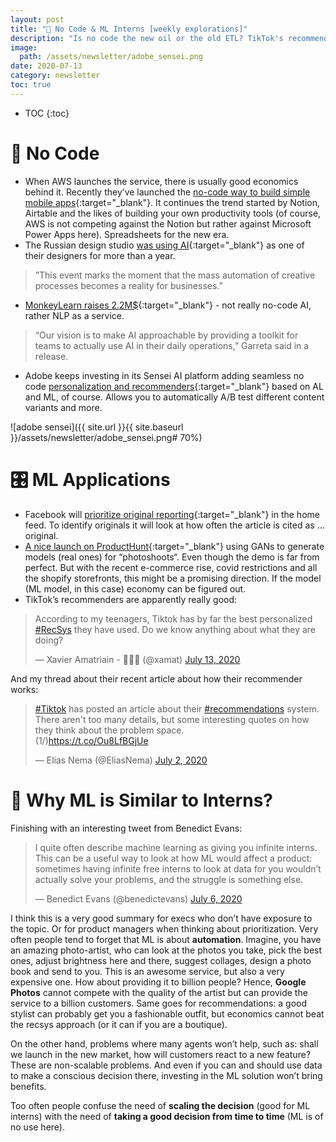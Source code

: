 ```yaml
---
layout: post
title: "📵 No Code & ML Interns [weekly explorations]"
description: "Is no code the new oil or the old ETL? TikTok's recommender and when to use machine learning."
image:
  path: /assets/newsletter/adobe_sensei.png
date: 2020-07-13
category: newsletter
toc: true
---
```

* TOC
{:toc}

# 📵 No Code
- When AWS launches the service, there is usually good economics behind it. Recently they’ve launched the [no-code way to build simple mobile apps](https://www.honeycode.aws/){:target="_blank"}. It continues the trend started by Notion, Airtable and the likes of building your own productivity tools (of course, AWS is not competing against the Notion but rather against Microsoft Power Apps here). Spreadsheets for the new era.
- The Russian design studio [was using AI](https://www.artlebedev.com/ironov/){:target="_blank"} as one of their designers for more than a year.
> ”This event marks the moment that the mass automation of creative processes becomes a reality for businesses.”
- [MonkeyLearn raises 2.2M$](https://techcrunch.com/2020/07/07/monkeylearn-raises-2-2m-to-build-out-its-no-code-ai-text-analysis-service/){:target="_blank"} - not really no-code AI, rather NLP as a service.
> “Our vision is to make AI approachable by providing a toolkit for teams to actually use AI in their daily operations,” Garreta said in a release.
- Adobe keeps investing in its Sensei AI platform adding seamless no code [personalization and recommenders](https://www.adobe.com/marketing/target.html#demo){:target="_blank"} based on AL and ML, of course. Allows you to automatically A/B test different content variants and more.

![adobe sensei]({{ site.url }}{{ site.baseurl }}/assets/newsletter/adobe_sensei.png# 70%)

# 🎛 ML Applications

- Facebook will [prioritize original reporting](https://about.fb.com/news/2020/06/prioritizing-original-news-reporting-on-facebook/){:target="_blank"} in the home feed. To identify originals it will look at how often the article is cited as … original.
- [A nice launch on ProductHunt](https://www.producthunt.com/posts/virtual-models-by-rosebud-ai){:target="_blank"} using GANs to generate models (real ones) for “photoshoots“. Even though the demo is far from perfect. But with the recent e-commerce rise, covid restrictions and all the shopify storefronts, this might be a promising direction. If the model (ML model, in this case) economy can be figured out.
- TikTok’s recommenders are apparently really good:
<blockquote class="twitter-tweet"><p lang="en" dir="ltr">According to my teenagers, Tiktok has by far the best personalized <a href="https://twitter.com/hashtag/RecSys?src=hash&amp;ref_src=twsrc%5Etfw">#RecSys</a> they have used. Do we know anything about what they are doing?</p>&mdash; Xavier Amatriain - 🌈💪🏿 (@xamat) <a href="https://twitter.com/xamat/status/1282467657535467520?ref_src=twsrc%5Etfw">July 13, 2020</a></blockquote> <script async src="https://platform.twitter.com/widgets.js" charset="utf-8"></script>
And my thread about their recent article about how their recommender works:

<blockquote class="twitter-tweet"><p lang="en" dir="ltr"><a href="https://twitter.com/hashtag/Tiktok?src=hash&amp;ref_src=twsrc%5Etfw">#Tiktok</a> has posted an article about their <a href="https://twitter.com/hashtag/recommendations?src=hash&amp;ref_src=twsrc%5Etfw">#recommendations</a> system. There aren&#39;t too many details, but some interesting quotes on how they think about the problem space.<br>(1/)<a href="https://t.co/Ou8LfBGjUe">https://t.co/Ou8LfBGjUe</a></p>&mdash; Elias Nema (@EliasNema) <a href="https://twitter.com/EliasNema/status/1278803346321801217?ref_src=twsrc%5Etfw">July 2, 2020</a></blockquote> <script async src="https://platform.twitter.com/widgets.js" charset="utf-8"></script>

# 👔 Why ML is Similar to Interns?
Finishing with an interesting tweet from Benedict Evans:

<blockquote class="twitter-tweet"><p lang="en" dir="ltr">I quite often describe machine learning as giving you infinite interns. This can be a useful way to look at how ML would affect a product: sometimes having infinite free interns to look at data for you wouldn’t actually solve your problems, and the struggle is something else.</p>&mdash; Benedict Evans (@benedictevans) <a href="https://twitter.com/benedictevans/status/1280265572782145537?ref_src=twsrc%5Etfw">July 6, 2020</a></blockquote> <script async src="https://platform.twitter.com/widgets.js" charset="utf-8"></script>

I think this is a very good summary for execs who don’t have exposure to the topic. Or for product managers when thinking about prioritization. Very often people tend to forget that ML is about **automation**. Imagine, you have an amazing photo-artist, who can look at the photos you take, pick the best ones, adjust brightness here and there, suggest collages, design a photo book and send to you. This is an awesome service, but also a very expensive one. How about providing it to billion people? Hence, **Google Photos** cannot compete with the quality of the artist but can provide the service to a billion customers. Same goes for recommendations: a good stylist can probably get you a fashionable outfit, but economics cannot beat the recsys approach (or it can if you are a boutique).

On the other hand, problems where many agents won’t help, such as: shall we launch in the new market, how will customers react to a new feature? These are non-scalable problems. And even if you can and should use data to make a conscious decision there, investing in the ML solution won’t bring benefits. 

Too often people confuse the need of **scaling the decision** (good for ML interns) with the need of **taking a good decision from time to time** (ML is of no use here).



